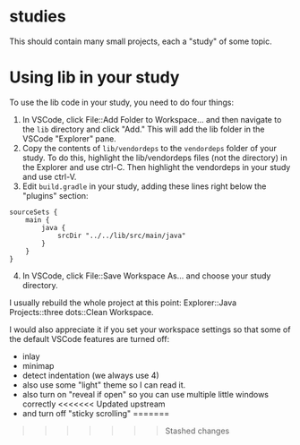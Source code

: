 # studies
This should contain many small projects, each a "study" of some topic.

# Using lib in your study

To use the lib code in your study, you need to do four things:

1. In VSCode, click File::Add Folder to Workspace... and then navigate to the `lib` directory and click "Add."
   This will add the lib folder in the VSCode "Explorer" pane.
2. Copy the contents of `lib/vendordeps` to the `vendordeps` folder of your study.  To do this, highlight
   the lib/vendordeps files (not the directory) in the Explorer and use ctrl-C.  Then highlight the vendordeps
   in your study and use ctrl-V.
3. Edit `build.gradle` in your study, adding these lines right below the "plugins" section:

```
sourceSets {
    main {
        java {
            srcDir "../../lib/src/main/java"
        }
    }
}
```
4. In VSCode, click File::Save Workspace As... and choose your study directory.

I usually rebuild the whole project at this point: Explorer::Java Projects::three dots::Clean Workspace.

I would also appreciate it if you set your workspace settings so that some of the default VSCode features are turned off:

* inlay
* minimap
* detect indentation (we always use 4)
* also use some "light" theme so I can read it.
* also turn on "reveal if open" so you can use multiple little windows correctly
<<<<<<< Updated upstream
* and turn off "sticky scrolling"
=======
>>>>>>> Stashed changes
